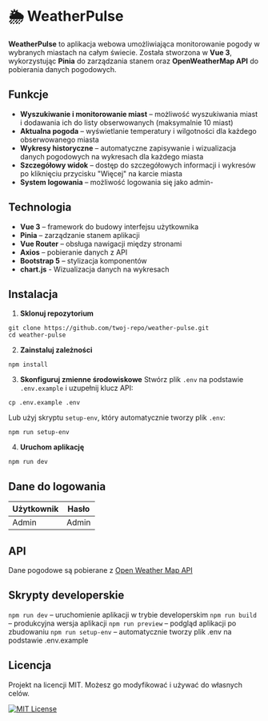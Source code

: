 # 🌦️ WeatherPulse

**WeatherPulse** to aplikacja webowa umożliwiająca monitorowanie pogody w wybranych miastach na całym świecie. Została stworzona w **Vue 3**, wykorzystując **Pinia** do zarządzania stanem oraz **OpenWeatherMap API** do pobierania danych pogodowych.

## Funkcje
- **Wyszukiwanie i monitorowanie miast** – możliwość wyszukiwania miast i dodawania ich do listy obserwowanych (maksymalnie 10 miast)
- **Aktualna pogoda** – wyświetlanie temperatury i wilgotności dla każdego obserwowanego miasta
- **Wykresy historyczne** – automatyczne zapisywanie i wizualizacja danych pogodowych na wykresach dla każdego miasta
- **Szczegółowy widok** – dostęp do szczegółowych informacji i wykresów po kliknięciu przycisku "Więcej" na karcie miasta
- **System logowania** – możliwość logowania się jako admin-

## Technologia
- **Vue 3** – framework do budowy interfejsu użytkownika
- **Pinia** – zarządzanie stanem aplikacji
- **Vue Router** – obsługa nawigacji między stronami
- **Axios** – pobieranie danych z API
- **Bootstrap 5** – stylizacja komponentów
- **chart.js** - Wizualizacja danych na wykresach

## Instalacja
1. **Sklonuj repozytorium**
```
git clone https://github.com/twoj-repo/weather-pulse.git
cd weather-pulse
```
2. **Zainstaluj zależności**
```
npm install
```
3. **Skonfiguruj zmienne środowiskowe**
Stwórz plik `.env` na podstawie `.env.example` i uzupełnij klucz API:
```
cp .env.example .env
```
Lub użyj skryptu `setup-env`, który automatycznie tworzy plik `.env`:
```
npm run setup-env
```
4. **Uruchom aplikację**
```
npm run dev
```
## Dane do logowania

| Użytkownik            | Hasło                                                                |
| ----------------- | ------------------------------------------------------------------ |
| Admin | Admin|

## API
Dane pogodowe są pobierane z 
[Open Weather Map API](https://openweathermap.org/)

## Skrypty developerskie
`npm run dev` – uruchomienie aplikacji w trybie developerskim
`npm run build` – produkcyjna wersja aplikacji
`npm run preview` – podgląd aplikacji po zbudowaniu
`npm run setup-env` – automatycznie tworzy plik .env na podstawie .env.example
## Licencja
Projekt na licencji MIT. Możesz go modyfikować i używać do własnych celów.


[![MIT License](https://img.shields.io/badge/License-MIT-green.svg)](https://choosealicense.com/licenses/mit/)